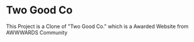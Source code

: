 # Two Good Co

This Project is a Clone of "Two Good Co." which is a Awarded Website from AWWWARDS Community